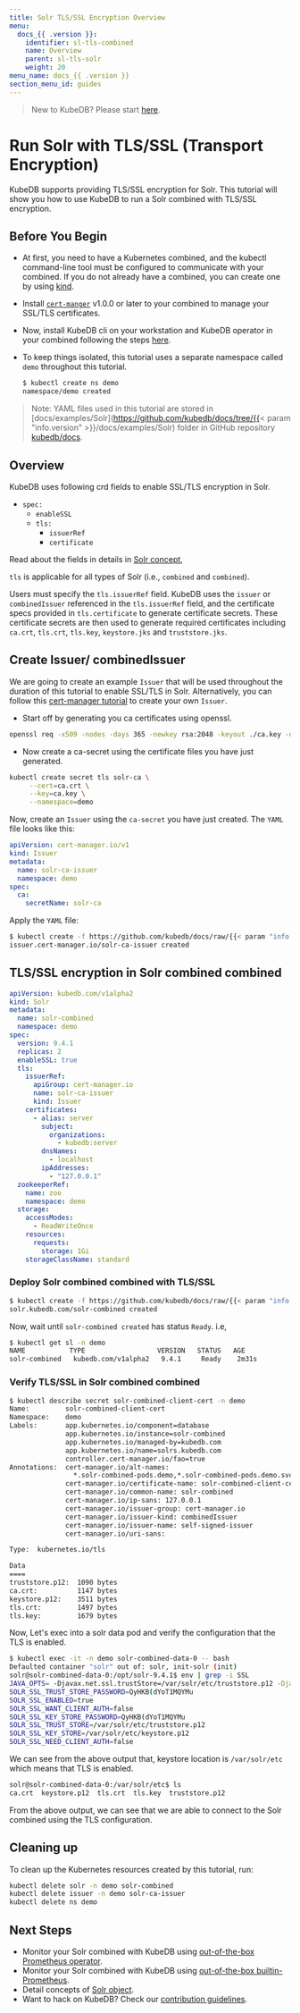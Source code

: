 ```yaml
---
title: Solr TLS/SSL Encryption Overview
menu:
  docs_{{ .version }}:
    identifier: sl-tls-combined
    name: Overview
    parent: sl-tls-solr
    weight: 20
menu_name: docs_{{ .version }}
section_menu_id: guides
---
```


> New to KubeDB? Please start [here](/docs/README.md).

# Run Solr with TLS/SSL (Transport Encryption)

KubeDB supports providing TLS/SSL encryption for Solr. This tutorial will show you how to use KubeDB to run a Solr combined with TLS/SSL encryption.

## Before You Begin

- At first, you need to have a Kubernetes combined, and the kubectl command-line tool must be configured to communicate with your combined. If you do not already have a combined, you can create one by using [kind](https://kind.sigs.k8s.io/docs/user/quick-start/).

- Install [`cert-manger`](https://cert-manager.io/docs/installation/) v1.0.0 or later to your combined to manage your SSL/TLS certificates.

- Now, install KubeDB cli on your workstation and KubeDB operator in your combined following the steps [here](/docs/setup/README.md).

- To keep things isolated, this tutorial uses a separate namespace called `demo` throughout this tutorial.

  ```bash
  $ kubectl create ns demo
  namespace/demo created
  ```

> Note: YAML files used in this tutorial are stored in [docs/examples/Solr](https://github.com/kubedb/docs/tree/{{< param "info.version" >}}/docs/examples/Solr) folder in GitHub repository [kubedb/docs](https://github.com/kubedb/docs).

## Overview

KubeDB uses following crd fields to enable SSL/TLS encryption in Solr.

- `spec:`
    - `enableSSL`
    - `tls:`
        - `issuerRef`
        - `certificate`

Read about the fields in details in [Solr concept](/docs/guides/solr/concepts/solr.md),

`tls` is applicable for all types of Solr (i.e., `combined` and `combined`).

Users must specify the `tls.issuerRef` field. KubeDB uses the `issuer` or `combinedIssuer` referenced in the `tls.issuerRef` field, and the certificate specs provided in `tls.certificate` to generate certificate secrets. These certificate secrets are then used to generate required certificates including `ca.crt`, `tls.crt`, `tls.key`, `keystore.jks` and `truststore.jks`.

## Create Issuer/ combinedIssuer

We are going to create an example `Issuer` that will be used throughout the duration of this tutorial to enable SSL/TLS in Solr. Alternatively, you can follow this [cert-manager tutorial](https://cert-manager.io/docs/configuration/ca/) to create your own `Issuer`.

- Start off by generating you ca certificates using openssl.

```bash
openssl req -x509 -nodes -days 365 -newkey rsa:2048 -keyout ./ca.key -out ./ca.crt -subj "/CN=Solr/O=kubedb"
```

- Now create a ca-secret using the certificate files you have just generated.

```bash
kubectl create secret tls solr-ca \
     --cert=ca.crt \
     --key=ca.key \
     --namespace=demo
```

Now, create an `Issuer` using the `ca-secret` you have just created. The `YAML` file looks like this:

```yaml
apiVersion: cert-manager.io/v1
kind: Issuer
metadata:
  name: solr-ca-issuer
  namespace: demo
spec:
  ca:
    secretName: solr-ca
```

Apply the `YAML` file:

```bash
$ kubectl create -f https://github.com/kubedb/docs/raw/{{< param "info.version" >}}/docs/examples/solr/tls/sl-issuer.yaml
issuer.cert-manager.io/solr-ca-issuer created
```

## TLS/SSL encryption in Solr combined combined

```yaml
apiVersion: kubedb.com/v1alpha2
kind: Solr
metadata:
  name: solr-combined
  namespace: demo
spec:
  version: 9.4.1
  replicas: 2
  enableSSL: true
  tls:
    issuerRef:
      apiGroup: cert-manager.io
      name: solr-ca-issuer
      kind: Issuer
    certificates:
      - alias: server
        subject:
          organizations:
            - kubedb:server
        dnsNames:
          - localhost
        ipAddresses:
          - "127.0.0.1"
  zookeeperRef:
    name: zoo
    namespace: demo
  storage:
    accessModes:
      - ReadWriteOnce
    resources:
      requests:
        storage: 1Gi
    storageClassName: standard

```

### Deploy Solr combined combined with TLS/SSL

```bash
$ kubectl create -f https://github.com/kubedb/docs/raw/{{< param "info.version" >}}/docs/examples/solr/tls/solr-combined.yaml
solr.kubedb.com/solr-combined created
```

Now, wait until `solr-combined created` has status `Ready`. i.e,

```bash
$ kubectl get sl -n demo
NAME           TYPE                  VERSION   STATUS   AGE
solr-combined   kubedb.com/v1alpha2   9.4.1     Ready    2m31s
```

### Verify TLS/SSL in Solr combined combined

```bash
$ kubectl describe secret solr-combined-client-cert -n demo
Name:         solr-combined-client-cert
Namespace:    demo
Labels:       app.kubernetes.io/component=database
              app.kubernetes.io/instance=solr-combined
              app.kubernetes.io/managed-by=kubedb.com
              app.kubernetes.io/name=solrs.kubedb.com
              controller.cert-manager.io/fao=true
Annotations:  cert-manager.io/alt-names:
                *.solr-combined-pods.demo,*.solr-combined-pods.demo.svc.combined.local,localhost,solr-combined,solr-combined-pods,solr-combined-pods.demo.svc,so...
              cert-manager.io/certificate-name: solr-combined-client-cert
              cert-manager.io/common-name: solr-combined
              cert-manager.io/ip-sans: 127.0.0.1
              cert-manager.io/issuer-group: cert-manager.io
              cert-manager.io/issuer-kind: combinedIssuer
              cert-manager.io/issuer-name: self-signed-issuer
              cert-manager.io/uri-sans: 

Type:  kubernetes.io/tls

Data
====
truststore.p12:  1090 bytes
ca.crt:          1147 bytes
keystore.p12:    3511 bytes
tls.crt:         1497 bytes
tls.key:         1679 bytes
```

Now, Let's exec into a solr data pod and verify the configuration that the TLS is enabled.

```bash
$ kubectl exec -it -n demo solr-combined-data-0 -- bash
Defaulted container "solr" out of: solr, init-solr (init)
solr@solr-combined-data-0:/opt/solr-9.4.1$ env | grep -i SSL
JAVA_OPTS= -Djavax.net.ssl.trustStore=/var/solr/etc/truststore.p12 -Djavax.net.ssl.trustStorePassword=QyHKB(dYoT1MQYMu -Djavax.net.ssl.keyStore=/var/solr/etc/keystore.p12 -Djavax.net.ssl.keyStorePassword=QyHKB(dYoT1MQYMu -Djavax.net.ssl.keyStoreType=PKCS12 -Djavax.net.ssl.trustStoreType=PKCS12
SOLR_SSL_TRUST_STORE_PASSWORD=QyHKB(dYoT1MQYMu
SOLR_SSL_ENABLED=true
SOLR_SSL_WANT_CLIENT_AUTH=false
SOLR_SSL_KEY_STORE_PASSWORD=QyHKB(dYoT1MQYMu
SOLR_SSL_TRUST_STORE=/var/solr/etc/truststore.p12
SOLR_SSL_KEY_STORE=/var/solr/etc/keystore.p12
SOLR_SSL_NEED_CLIENT_AUTH=false

```

We can see from the above output that, keystore location is `/var/solr/etc` which means that TLS is enabled.

```bash
solr@solr-combined-data-0:/var/solr/etc$ ls
ca.crt	keystore.p12  tls.crt  tls.key	truststore.p12

```

From the above output, we can see that we are able to connect to the Solr combined using the TLS configuration.

## Cleaning up

To clean up the Kubernetes resources created by this tutorial, run:

```bash
kubectl delete solr -n demo solr-combined
kubectl delete issuer -n demo solr-ca-issuer
kubectl delete ns demo
```

## Next Steps

- Monitor your Solr combined with KubeDB using [out-of-the-box Prometheus operator](/docs/guides/solr/monitoring/prometheus-operator.md).
- Monitor your Solr combined with KubeDB using [out-of-the-box builtin-Prometheus](/docs/guides/solr/monitoring/prometheus-builtin.md).
- Detail concepts of [Solr object](/docs/guides/solr/concepts/solr.md).
- Want to hack on KubeDB? Check our [contribution guidelines](/docs/CONTRIBUTING.md).
